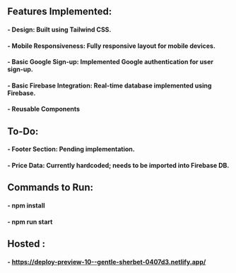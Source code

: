 ## Features Implemented:

#### - Design: Built using Tailwind CSS.

#### - Mobile Responsiveness: Fully responsive layout for mobile devices.

#### - Basic Google Sign-up: Implemented Google authentication for user sign-up.

#### - Basic Firebase Integration: Real-time database implemented using Firebase.

#### - Reusable Components

## To-Do:

#### - Footer Section: Pending implementation.

#### - Price Data: Currently hardcoded; needs to be imported into Firebase DB.

## Commands to Run:

#### - npm install

#### - npm run start

## Hosted :

#### - https://deploy-preview-10--gentle-sherbet-0407d3.netlify.app/
